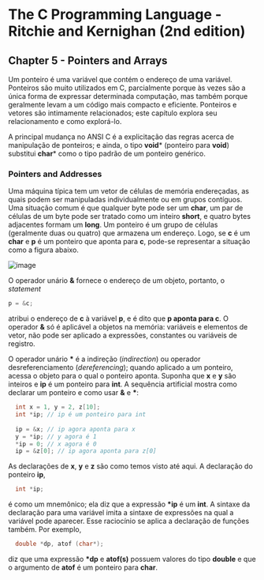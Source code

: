 # The C Programming Language - Ritchie and Kernighan (2nd edition)
## Chapter 5 - Pointers and Arrays

Um ponteiro é uma variável que contém o endereço de uma variável. Ponteiros são muito utilizados em C, parcialmente porque
às vezes são a única forma de expressar determinada computação, mas também porque geralmente levam a um código mais compacto e eficiente. Ponteiros e vetores são intimamente relacionados; este capítulo explora seu relacionamento e como explorá-lo.

A principal mudança no ANSI C é a explicitação das regras acerca de manipulação de ponteiros; e ainda, o tipo **void*** (ponteiro para **void**) substitui **char*** como o tipo padrão de um ponteiro genérico.

### Pointers and Addresses

Uma máquina típica tem um vetor de células de memória endereçadas, as quais podem ser manipuladas individualmente ou em grupos contíguos. Uma situação comum é que qualquer byte pode ser um **char**, um par de células de um byte pode ser tratado como um inteiro **short**, e quatro bytes adjacentes formam um **long**. Um ponteiro é um grupo de células (geralmente duas ou quatro) que armazena um endereço. Logo, se **c** é um **char** e **p** é um ponteiro que aponta para **c**, pode-se representar a situação como a figura abaixo.

![image](https://user-images.githubusercontent.com/69206952/140530161-fc93ebf3-1f71-4697-a7a7-e6b2e7999ade.png)

O operador unário **&** fornece o endereço de um objeto, portanto, o _statement_

```c
p = &c;
```

atribui o endereço de **c** à variável **p**, e é dito que **p aponta para c**. O operador **&** só é aplicável a objetos na memória: variáveis e elementos de vetor, não pode ser aplicado a expressões, constantes ou variáveis de registro.

O operador unário **\*** é a indireção (_indirection_) ou operador desreferenciamento (_dereferencing_); quando aplicado a um ponteiro, acessa o objeto para o qual o ponteiro aponta. Suponha que **x** e **y** são inteiros e **ip** é um ponteiro para **int**. A sequência artificial mostra como declarar um ponteiro e como usar **&** e **\***:

```c
  int x = 1, y = 2, z[10];
  int *ip; // ip é um ponteiro para int
  
  ip = &x; // ip agora aponta para x
  y = *ip; // y agora é 1
  *ip = 0; // x agora é 0
  ip = &z[0]; // ip agora aponta para z[0]
```

As declarações de **x**, **y** e **z** são como temos visto até aqui. A declaração do ponteiro **ip**,

```c
  int *ip;
```

é como um mnemônico; ela diz que a expressão **\*ip** é um **int**. A sintaxe da declaração para uma variável imita a sintaxe de expressões na qual a variável pode aparecer. Esse raciocínio se aplica a declaração de funções também. Por exemplo,

```c
  double *dp, atof (char*);
```

diz que uma expressão **\*dp** e **atof(s)** possuem valores do tipo **double** e que o argumento de **atof** é um ponteiro para **char**.
